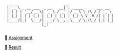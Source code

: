 ````
  ____                      _                     
 |  _ \ _ __ ___  _ __   __| | _____      ___ __  
 | | | | '__/ _ \| '_ \ / _` |/ _ \ \ /\ / / '_ \ 
 | |_| | | | (_) | |_) | (_| | (_) \ V  V /| | | |
 |____/|_|  \___/| .__/ \__,_|\___/ \_/\_/ |_| |_|
                 |_|                              
                               
````

🎯 [Assignment](https://github.com/emesefedev/dropdown-js) 

🐙 [Result](emesefedev.github.io/dropdown-js)